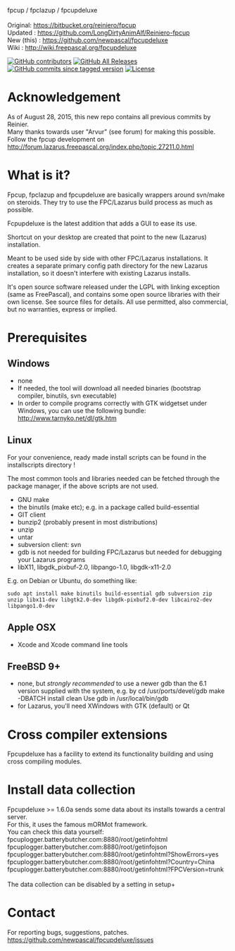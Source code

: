 fpcup / fpclazup / fpcupdeluxe<br/>
<br/>
Original: https://bitbucket.org/reiniero/fpcup<br/>
Updated : https://github.com/LongDirtyAnimAlf/Reiniero-fpcup<br/>
New (this) : https://github.com/newpascal/fpcupdeluxe<br/>
Wiki : http://wiki.freepascal.org/fpcupdeluxe<br/>

[![GitHub contributors](https://img.shields.io/github/contributors/LongDirtyAnimAlf/fpcupdeluxe)](https://github.com/LongDirtyAnimAlf/fpcupdeluxe/graphs/contributors)
[![GitHub All Releases](https://img.shields.io/github/downloads/LongDirtyAnimAlf/fpcupdeluxe/total)](https://github.com/LongDirtyAnimAlf/fpcupdeluxe/releases)
[![GitHub commits since tagged version](https://img.shields.io/github/commits-since/LongDirtyAnimAlf/fpcupdeluxe/1.8.0d)](https://github.com/LongDirtyAnimAlf/fpcupdeluxe/commits/master)
[![License](https://img.shields.io/badge/license-zlib%2Flibpng-blue.svg)](LICENSE)

Acknowledgement
===========
As of August 28, 2015, this new repo contains all previous commits by Reinier.<br/>
Many thanks towards user "Arvur" (see forum) for making this possible.<br/>
Follow the fpcup development on http://forum.lazarus.freepascal.org/index.php/topic,27211.0.html

What is it?
===========
Fpcup, fpclazup and fpcupdeluxe are basically wrappers around svn/make on steroids.
They try to use the FPC/Lazarus build process as much as possible.

Fcpupdeluxe is the latest addition that adds a GUI to ease its use.

Shortcut on your desktop are created that point to the new (Lazarus) installation.

Meant to be used side by side with other FPC/Lazarus installations. It creates a
separate primary config path directory for the new Lazarus installation, so it
doesn't interfere with existing Lazarus installs.

It's open source software released under the LGPL with linking exception
(same as FreePascal), and contains some open source libraries with their own license.
See source files for details.
All use permitted, also commercial, but no warranties, express or implied.

Prerequisites
=============

Windows
------------
  - none
  - If needed, the tool will download all needed binaries (bootstrap compiler, binutils, svn executable)
  - In order to compile programs correctly with GTK widgetset under Windows, you can use the following bundle:   http://www.tarnyko.net/dl/gtk.htm

Linux
------------

For your convenience, ready made install scripts can be found in the installscripts directory !

The most common tools and libraries needed can be fetched through the package manager, if the above scripts are not used.

- GNU make
- the binutils (make etc); e.g. in a package called build-essential
- GIT client
- bunzip2 (probably present in most distributions)
- unzip
- untar
- subversion client: svn
- gdb is not needed for building FPC/Lazarus but needed for debugging
  your Lazarus programs
- libX11, libgdk_pixbuf-2.0, libpango-1.0, libgdk-x11-2.0

E.g. on Debian or Ubuntu, do something like:
```
sudo apt install make binutils build-essential gdb subversion zip unzip libx11-dev libgtk2.0-dev libgdk-pixbuf2.0-dev libcairo2-dev libpango1.0-dev
```

Apple OSX
------------
- Xcode and Xcode command line tools

FreeBSD 9+
------------
- none, but *strongly recommended* to use a newer gdb than the 6.1 version
supplied with the system, e.g. by
cd /usr/ports/devel/gdb
make -DBATCH install clean
Use gdb in /usr/local/bin/gdb
- for Lazarus, you'll need XWindows with GTK (default) or Qt


Cross compiler extensions
=========================
Fpcupdeluxe has a facility to extend its functionality building and using cross compiling modules.


Install data collection
=========================
Fpcupdeluxe >= 1.6.0a sends some data about its installs towards a central server.<br/>
For this, it uses the famous mORMot framework.<br/>
You can check this data yourself:<br/>
fpcuplogger.batterybutcher.com:8880/root/getinfohtml<br/>
fpcuplogger.batterybutcher.com:8880/root/getinfojson<br/>
fpcuplogger.batterybutcher.com:8880/root/getinfohtml?ShowErrors=yes<br/>
fpcuplogger.batterybutcher.com:8880/root/getinfohtml?Country=China<br/>
fpcuplogger.batterybutcher.com:8880/root/getinfohtml?FPCVersion=trunk<br/>
<br/>
The data collection can be disabled by a setting in setup+


Contact
=======
For reporting bugs, suggestions, patches.
https://github.com/newpascal/fpcupdeluxe/issues
